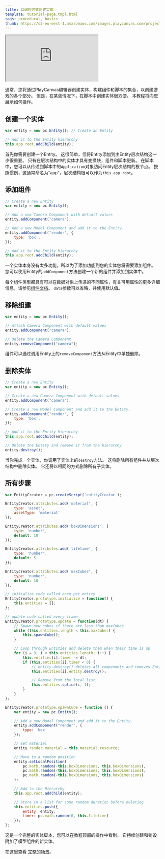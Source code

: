 ```yaml
---
title: 以编程方式创建实体
template: tutorial-page.tmpl.html
tags: procedural, basics
thumb: https://s3-eu-west-1.amazonaws.com/images.playcanvas.com/projects/12/406042/4479BC-image-75.jpg
---
```


<iframe src="https://playcanv.as/p/1VjdIY7v/" ></iframe>

通常，您将通过PlayCanvas编辑器创建实体，构建组件和脚本的集合，以创建游戏的各个部分。 但是，在某些情况下，在脚本中创建实体很方便。 本教程将向您展示如何操作。

## 创建一个实体

```javascript
var entity = new pc.Entity(); // Create an Entity

// Add it to the Entity hierarchy
this.app.root.addChild(entity);
```

首先你需要创建一个Entity。 这很简单，但将Entity添加到主Entity层次结构这一步很重要。 只有在层次结构中的实体才具有变换块，组件和脚本更新。 在脚本中，您可以从传递到脚本中的`Application`对象访问Entity层次结构的根节点。 按照惯例，这通常命名为“app”，层次结构根可以作为`this.app.root`。

## 添加组件

```javascript
// Create a new Entity
var entity = new pc.Entity();

// Add a new Camera Component with default values
entity.addComponent("camera");

// Add a new Model Component and add it to the Entity.
entity.addComponent("render", {
    type: 'box',
});

// Add it to the Entity hierarchy
this.app.root.addChild(entity);
```

一个实体本身没有太多功能，所以为了添加功能到您的实体您将需要添加组件。 您可以使用Entity的`addComponent`方法创建一个新的组件并添加到实体中。

每个组件类型都具有可以在数据对象上传递的不同属性，有关可用属性的更多详细信息，请参见[组件文档][1]。 `data`参数可以省略，并使用默认值。

## 移除组建

```javascript
var entity = new pc.Entity();

// Attach Camera Component with default values
entity.addComponent("camera");

// Delete the Camera Component
entity.removeComponent("camera");
```

组件可以通过调用Entity上的`removeComponent`方法从Entity中单独删除。

## 删除实体

```javascript
// Create a new Entity
var entity = new pc.Entity();

// Create a new Camera Component with default values
entity.addComponent("camera");

// Create a new Model Component and add it to the Entity.
entity.addComponent("render", {
    type: 'box',
});

// Add it to the Entity hierarchy
this.app.root.addChild(entity);

// Delete the Entity and remove it from the hierarchy
entity.destroy();
```

当你完成一个实体，你调用了实体上的`destroy`方法。 这将删除所有组件并从层次结构中删除实体。 它还将以相同的方式删除所有子实体。

## 所有步骤

```javascript
var EntityCreator = pc.createScript('entityCreator');

EntityCreator.attributes.add('material', {
    type: 'asset',
    assetType: 'material'
});

EntityCreator.attributes.add('boxDimensions', {
    type: 'number',
    default: 10
});

EntityCreator.attributes.add('lifetime', {
    type: 'number',
    default: 5
});

EntityCreator.attributes.add('maxCubes', {
    type: 'number',
    default: 10
});

// initialize code called once per entity
EntityCreator.prototype.initialize = function() {
    this.entities = [];
};

// update code called every frame
EntityCreator.prototype.update = function(dt) {
    // Spawn new cubes if there are less than maxCubes
    while (this.entities.length < this.maxCubes) {
        this.spawnCube();
    }

    // Loop through Entities and delete them when their time is up
    for (i = 0; i < this.entities.length; i++) {
        this.entities[i].timer -= dt;
        if (this.entities[i].timer < 0) {
            // entity.destroy() deletes all components and removes Entity from the hierarchy
            this.entities[i].entity.destroy();

            // Remove from the local list
            this.entities.splice(i, 1);
        }
    }
};

EntityCreator.prototype.spawnCube = function () {
    var entity = new pc.Entity();

    // Add a new Model Component and add it to the Entity.
    entity.addComponent("render", {
        type: 'box'
    });

    // set material
    entity.render.material = this.material.resource;

    // Move to a random position
    entity.setLocalPosition(
        pc.math.random(-this.boxDimensions, this.boxDimensions),
        pc.math.random(-this.boxDimensions, this.boxDimensions),
        pc.math.random(-this.boxDimensions, this.boxDimensions)
    );

    // Add to the Hierarchy
    this.app.root.addChild(entity);

    // Store in a list for some random duration before deleting
    this.entities.push({
        entity: entity,
        timer: pc.math.random(0, this.lifetime)
    });
};
```

这是一个完整的实体脚本，您可以在教程顶部的操作中看到。 它持续创建和销毁附加了模型组件的新实体。

在这里查看 [完整的场景][2]。

[1]: /user-manual/packs/components/
[2]: https://playcanvas.com/editor/scene/440341

